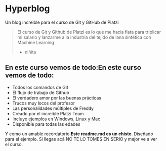 # Hyperblog
Un blog increible para el curso de Git y GitHub de Platzi
> El curso de Git y Github de Platzi es lo que me hacía flata para triplicar mi salario y lanzarme a la industria del tejido de lana sintética con Machine Learning
> - niñita

## En este curso vemos de todo:En este curso vemos de todo:
* Todos los comandos de Git
* El flujo de trabajo de Github
* El verdadero amor por las buenas prácticas
* Trucos muy locos del profesor
* Las personalidades múltiples de Freddy
* Creado por el increíble Platzi Team
* Incluye ejemplos en Windows, Linux y Mac
* Disponible para todas las edades

Y como un amable recordatorio **Este readme.md es un chiste**. Diseñado para el ejemplo. Si llegas acá NO TE LO TOMES EN SERIO y mejor ve a ver el curso.
